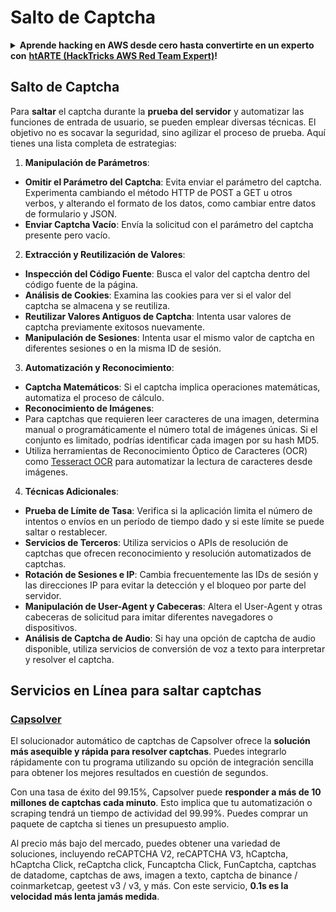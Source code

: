 # Salto de Captcha

<details>

<summary><strong>Aprende hacking en AWS desde cero hasta convertirte en un experto con</strong> <a href="https://training.hacktricks.xyz/courses/arte"><strong>htARTE (HackTricks AWS Red Team Expert)</strong></a><strong>!</strong></summary>

Otras formas de apoyar a HackTricks:

* Si deseas ver tu **empresa anunciada en HackTricks** o **descargar HackTricks en PDF** ¡Consulta los [**PLANES DE SUSCRIPCIÓN**](https://github.com/sponsors/carlospolop)!
* Obtén [**productos oficiales de PEASS & HackTricks**](https://peass.creator-spring.com)
* Descubre [**The PEASS Family**](https://opensea.io/collection/the-peass-family), nuestra colección exclusiva de [**NFTs**](https://opensea.io/collection/the-peass-family)
* **Únete al** 💬 [**grupo de Discord**](https://discord.gg/hRep4RUj7f) o al [**grupo de telegram**](https://t.me/peass) o **sígueme** en **Twitter** 🐦 [**@carlospolopm**](https://twitter.com/carlospolopm)**.**
* **Comparte tus trucos de hacking enviando PRs a los repositorios de** [**HackTricks**](https://github.com/carlospolop/hacktricks) y [**HackTricks Cloud**](https://github.com/carlospolop/hacktricks-cloud).

</details>

## Salto de Captcha

Para **saltar** el captcha durante la **prueba del servidor** y automatizar las funciones de entrada de usuario, se pueden emplear diversas técnicas. El objetivo no es socavar la seguridad, sino agilizar el proceso de prueba. Aquí tienes una lista completa de estrategias:

1. **Manipulación de Parámetros**:
* **Omitir el Parámetro del Captcha**: Evita enviar el parámetro del captcha. Experimenta cambiando el método HTTP de POST a GET u otros verbos, y alterando el formato de los datos, como cambiar entre datos de formulario y JSON.
* **Enviar Captcha Vacío**: Envía la solicitud con el parámetro del captcha presente pero vacío.

2. **Extracción y Reutilización de Valores**:
* **Inspección del Código Fuente**: Busca el valor del captcha dentro del código fuente de la página.
* **Análisis de Cookies**: Examina las cookies para ver si el valor del captcha se almacena y se reutiliza.
* **Reutilizar Valores Antiguos de Captcha**: Intenta usar valores de captcha previamente exitosos nuevamente.
* **Manipulación de Sesiones**: Intenta usar el mismo valor de captcha en diferentes sesiones o en la misma ID de sesión.

3. **Automatización y Reconocimiento**:
* **Captcha Matemáticos**: Si el captcha implica operaciones matemáticas, automatiza el proceso de cálculo.
* **Reconocimiento de Imágenes**:
* Para captchas que requieren leer caracteres de una imagen, determina manual o programáticamente el número total de imágenes únicas. Si el conjunto es limitado, podrías identificar cada imagen por su hash MD5.
* Utiliza herramientas de Reconocimiento Óptico de Caracteres (OCR) como [Tesseract OCR](https://github.com/tesseract-ocr/tesseract) para automatizar la lectura de caracteres desde imágenes.

4. **Técnicas Adicionales**:
* **Prueba de Límite de Tasa**: Verifica si la aplicación limita el número de intentos o envíos en un período de tiempo dado y si este límite se puede saltar o restablecer.
* **Servicios de Terceros**: Utiliza servicios o APIs de resolución de captchas que ofrecen reconocimiento y resolución automatizados de captchas.
* **Rotación de Sesiones e IP**: Cambia frecuentemente las IDs de sesión y las direcciones IP para evitar la detección y el bloqueo por parte del servidor.
* **Manipulación de User-Agent y Cabeceras**: Altera el User-Agent y otras cabeceras de solicitud para imitar diferentes navegadores o dispositivos.
* **Análisis de Captcha de Audio**: Si hay una opción de captcha de audio disponible, utiliza servicios de conversión de voz a texto para interpretar y resolver el captcha.


## Servicios en Línea para saltar captchas

### [Capsolver](https://www.capsolver.com/)

El solucionador automático de captchas de Capsolver ofrece la **solución más asequible y rápida para resolver captchas**. Puedes integrarlo rápidamente con tu programa utilizando su opción de integración sencilla para obtener los mejores resultados en cuestión de segundos.

Con una tasa de éxito del 99.15%, Capsolver puede **responder a más de 10 millones de captchas cada minuto**. Esto implica que tu automatización o scraping tendrá un tiempo de actividad del 99.99%. Puedes comprar un paquete de captcha si tienes un presupuesto amplio.

Al precio más bajo del mercado, puedes obtener una variedad de soluciones, incluyendo reCAPTCHA V2, reCAPTCHA V3, hCaptcha, hCaptcha Click, reCaptcha click, Funcaptcha Click, FunCaptcha, captchas de datadome, captchas de aws, imagen a texto, captcha de binance / coinmarketcap, geetest v3 / v3, y más. Con este servicio, **0.1s es la velocidad más lenta jamás medida**.
